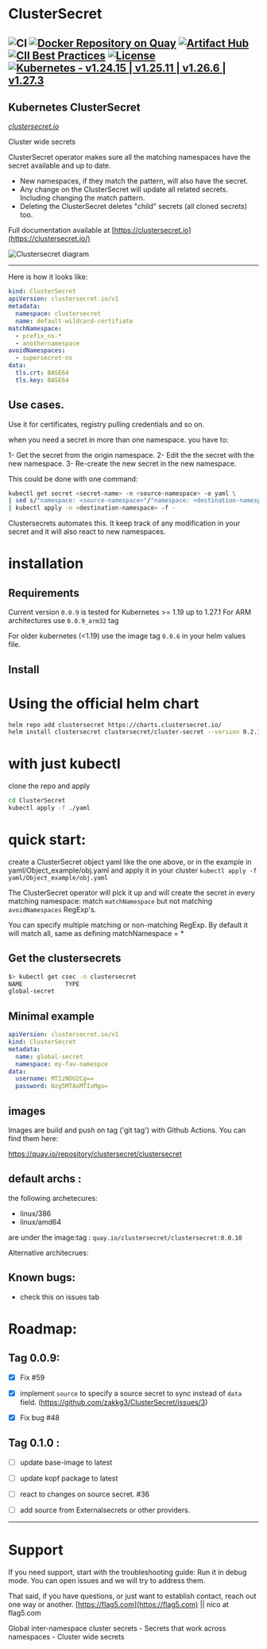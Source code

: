 # ClusterSecret
![CI](https://github.com/zakkg3/ClusterSecret/workflows/CI/badge.svg) [![Docker Repository on Quay](https://quay.io/repository/clustersecret/clustersecret/status "Docker Repository on Quay")](https://quay.io/repository/clustersecret/clustersecret) [![Artifact Hub](https://img.shields.io/endpoint?url=https://artifacthub.io/badge/repository/clutersecret)](https://artifacthub.io/packages/search?repo=clutersecret) [![CII Best Practices](https://bestpractices.coreinfrastructure.org/projects/4283/badge)](https://bestpractices.coreinfrastructure.org/projects/4283) [![License](http://img.shields.io/:license-apache-blue.svg)](http://www.apache.org/licenses/LICENSE-2.0.html) [![Kubernetes - v1.24.15 | v1.25.11 | v1.26.6 | v1.27.3](https://img.shields.io/static/v1?label=Kubernetes&message=v1.24.15+|+v1.25.11+|+v1.26.6+|+v1.27.3&color=2ea44f)](https://)
---

## Kubernetes ClusterSecret 
[*clustersecret.io*](https://clustersecret.io/)

Cluster wide secrets

ClusterSecret operator makes sure all the matching namespaces have the secret available and up to date.

 - New namespaces, if they match the pattern, will also have the secret.
 - Any change on the ClusterSecret will update all related secrets. Including changing the match pattern. 
 - Deleting the ClusterSecret deletes "child" secrets (all cloned secrets) too.

Full documentation available at [https://clustersecret.io](https://clustersecret.io/)

<img src="https://github.com/zakkg3/ClusterSecret/blob/master/docs/clusterSecret.png" alt="Clustersecret diagram">

---

Here is how it looks like:

```yaml
kind: ClusterSecret
apiVersion: clustersecret.io/v1
metadata:
  namespace: clustersecret
  name: default-wildcard-certifiate
matchNamespace:
  - prefix_ns-*
  - anothernamespace
avoidNamespaces:
  - supersecret-ns
data:
  tls.crt: BASE64
  tls.key: BASE64
```


## Use cases.


Use it for certificates, registry pulling credentials and so on.

when you need a secret in more than one namespace. you have to: 

1- Get the secret from the origin namespace.
2- Edit the  the secret with the new namespace.
3- Re-create the new secret in the new namespace. 


This could be done with one command:

```bash
kubectl get secret <secret-name> -n <source-namespace> -o yaml \
| sed s/"namespace: <source-namespace>"/"namespace: <destination-namespace>"/\
| kubectl apply -n <destination-namespace> -f -
```

Clustersecrets automates this. It keep track of any modification in your secret and it will also react to new namespaces. 


# installation

## Requirements

Current version `0.0.9` is tested for Kubernetes >= 1.19 up to 1.27.1
For ARM architectures use `0.0.9_arm32` tag

For older kubernetes (<1.19) use the image tag `0.0.6` in your helm values file.

## Install

# Using the official helm chart

```bash
helm repo add clustersecret https://charts.clustersecret.io/
helm install clustersecret clustersecret/cluster-secret --version 0.2.1 -n clustersecret --create-namespace
```

# with just kubectl

clone the repo and apply

```bash
cd ClusterSecret
kubectl apply -f ./yaml
```
 
# quick start:

create a ClusterSecret object yaml like the one above, or in the example in yaml/Object_example/obj.yaml and apply it in your cluster `kubectl apply -f yaml/Object_example/obj.yaml`

The ClusterSecret operator will pick it up and will create the secret in every matching namespace:  match `matchNamespace` but not matching  `avoidNamespaces` RegExp's.

You can specify multiple matching or non-matching RegExp. By default it will match all, same as defining matchNamespace = * 

## Get the clustersecrets

```bash
$> kubectl get csec -n clustersecret
NAME            TYPE
global-secret
```

## Minimal example

```yaml
apiVersion: clustersecret.io/v1
kind: ClusterSecret
metadata:
  name: global-secret
  namespace: my-fav-namespce
data:
  username: MTIzNDU2Cg==
  password: Nzg5MTAxMTIxMgo=
```

## images

Images are build and push on tag ('git tag') with Github Actions. You can find them here:

https://quay.io/repository/clustersecret/clustersecret

## default archs  :
 
the following archetecures:

 - linux/386
 - linux/amd64

are under the image:tag : `quay.io/clustersecret/clustersecret:0.0.10`
 
Alternative architecrues:
 

## Known bugs:

 - check this on issues tab

# Roadmap:

## Tag 0.0.9:

 - [x] Fix #59
 - [x] implement `source` to specify a source secret to sync instead of `data` field. (https://github.com/zakkg3/ClusterSecret/issues/3)
 - [x] Fix bug #48 
 
 
## Tag 0.1.0 :
- [ ] update base-image to latest
- [ ] update kopf package to latest
- [ ] react to changes on source secret. #36
- [ ] add source from Externalsecrets or other providers. 

 
 * * *
 
# Support
 
 If you need support, start with the troubleshooting guide: Run it in debug mode.
 You can open issues and we will try to address them. 

 That said, if you have questions, or just want to establish contact, reach out one way or another. [https://flag5.com](https://flag5.com) || nico at flag5.com
 
 Global inter-namespace cluster secrets - Secrets that work across namespaces  - Cluster wide secrets
